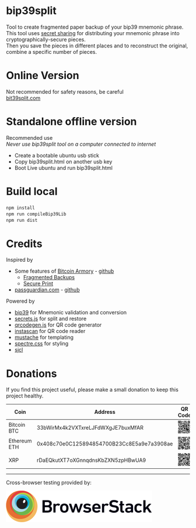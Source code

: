 # bip39split
Tool to create fragmented paper backup of your bip39 mnemonic phrase.<br />
This tool uses [secret sharing](https://en.wikipedia.org/wiki/Shamir's_Secret_Sharing)
for distributing your mnemonic phrase into cryptographically-secure pieces.<br />
Then you save the pieces in different places and to reconstruct the original, combine a specific number of pieces.

# Online Version
Not recommended for safety reasons, be careful<br />
[bit39split.com](https://pascalmartin.github.io/bip39split)

# Standalone offline version
Recommended use<br />
*Never use bip39split tool on a computer connected to internet*
* Create a bootable ubuntu usb stick
* Copy bip39split.html on another usb key
* Boot Live ubuntu and run bip39split.html

# Build local
```bat
npm install  
npm run compileBip39Lib  
npm run dist
```

# Credits

Inspired by

* Some features of [Bitcoin Armory](https://btcarmory.com) - [github](https://github.com/goatpig/BitcoinArmory)
    * [Fragmented Backups](https://www.bitcoinarmory.com/tutorials/armory-advanced-features/fragmented-backups/)
    * [Secure Print](https://www.bitcoinarmory.com/tutorials/armory-basics/secure-print/)
* [passguardian.com](http://passguardian.com) - [github](https://github.com/amper5and/secrets.js)

Powered by

* [bip39](https://github.com/iancoleman/bip39) for Mnemonic validation and conversion
* [secrets.js](https://github.com/grempe/secrets.js)  for split and restore
* [qrcodegen.js](https://www.nayuki.io/page/qr-code-generator-library#javascript) for QR code generator
* [instascan](https://github.com/schmich/instascan) for QR code reader
* [mustache](https://github.com/janl/mustache.js) for templating
* [spectre.css](https://picturepan2.github.io/spectre/) for styling
* [sjcl](https://github.com/bitwiseshiftleft/sjcl)

# Donations
If you find this project useful, please make a small donation to keep this project healthy.<br />

| Coin  | Address   | QR Code |
| ----- | --------- | ------- |
| Bitcoin BTC | 33bWirMx4k2VXTxreLJFdWXgJE7buxMfAR | ![33bWirMx4k2VXTxreLJFdWXgJE7buxMfAR](images/donations/btc.svg) |
| Ethereum ETH | 0x408c70e0C125894854700B23Cc8E5a9e7a3908ae | ![33bWirMx4k2VXTxreLJFdWXgJE7buxMfAR](images/donations/eth.svg) |
| XRP | rDaEQkutXT7oXGnnqdnsKbZXN5zpHBwUA9 | ![33bWirMx4k2VXTxreLJFdWXgJE7buxMfAR](images/donations/xrp.svg) |

---

Cross-browser testing provided by:

<a href="http://browserstack.com">![BrowserStack](images/Browserstack-logo.svg)</a>